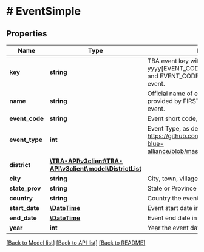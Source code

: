 # # EventSimple

## Properties

Name | Type | Description | Notes
------------ | ------------- | ------------- | -------------
**key** | **string** | TBA event key with the format yyyy[EVENT_CODE], where yyyy is the year, and EVENT_CODE is the event code of the event. | 
**name** | **string** | Official name of event on record either provided by FIRST or organizers of offseason event. | 
**event_code** | **string** | Event short code, as provided by FIRST. | 
**event_type** | **int** | Event Type, as defined here: https://github.com/the-blue-alliance/the-blue-alliance/blob/master/consts/event_type.py#L2 | 
**district** | [**\TBA-API\v3client\TBA-API\v3client\model\DistrictList**](DistrictList.md) |  | [optional] 
**city** | **string** | City, town, village, etc. the event is located in. | [optional] 
**state_prov** | **string** | State or Province the event is located in. | [optional] 
**country** | **string** | Country the event is located in. | [optional] 
**start_date** | [**\DateTime**](\DateTime.md) | Event start date in &#x60;yyyy-mm-dd&#x60; format. | 
**end_date** | [**\DateTime**](\DateTime.md) | Event end date in &#x60;yyyy-mm-dd&#x60; format. | 
**year** | **int** | Year the event data is for. | 

[[Back to Model list]](../../README.md#documentation-for-models) [[Back to API list]](../../README.md#documentation-for-api-endpoints) [[Back to README]](../../README.md)


